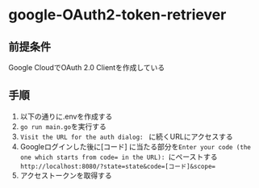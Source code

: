# google-OAuth2-token-retriever

## 前提条件

Google CloudでOAuth 2.0 Clientを作成している


## 手順

1. 以下の通りに.envを作成する
2. `go run main.go`を実行する
3. `Visit the URL for the auth dialog: ` に続くURLにアクセスする
4. Googleログインした後に\[コード\] に当たる部分を`Enter your code (the one which starts from code= in the URL): `にペーストする
```http://localhost:8080/?state=state&code=[コード]&scope=```
5. アクセストークンを取得する
